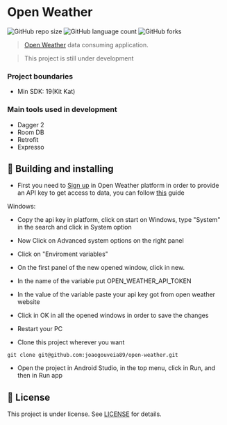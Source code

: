 # Open Weather
<!---Esses são exemplos. Veja https://shields.io para outras pessoas ou para personalizar este conjunto de escudos. Você pode querer incluir dependências, status do projeto e informações de licença aqui--->

![GitHub repo size](https://img.shields.io/github/repo-size/joaogouveia89/open-weather?style=for-the-badge)
![GitHub language count](https://img.shields.io/github/languages/count/joaogouveia89/open-weather?style=for-the-badge)
![GitHub forks](https://img.shields.io/github/forks/joaogouveia89/open-weather?style=for-the-badge)

> [Open Weather](https://openweathermap.org/) data consuming application.

> This project is still under development

### Project boundaries

- Min SDK: 19(Kit Kat)

### Main tools used in development

- Dagger 2
- Room DB
- Retrofit
- Expresso

## 🚀 Building and installing

- First you need to [Sign up](https://home.openweathermap.org/users/sign_up) in Open Weather platform in order to provide an API key to get access to data, you can follow [this](https://openweathermap.org/api) guide

Windows:
- Copy the api key in platform, click on start on Windows, type "System" in the search and click in System option
- Now Click on Advanced system options on the right panel
- Click on "Enviroment variables"
- On the first panel of the new opened window, click in new.
- In the name of the variable put OPEN_WEATHER_API_TOKEN
- In the value of the variable paste your api key got from open weather website
- Click in OK in all the opened windows in order to save the changes
- Restart your PC

- Clone this project wherever you want
```
git clone git@github.com:joaogouveia89/open-weather.git
```

- Open the project in Android Studio, in the top menu, click in Run, and then in Run app


## 📝 License

This project is under license. See [LICENSE](LICENSE.md) for details.